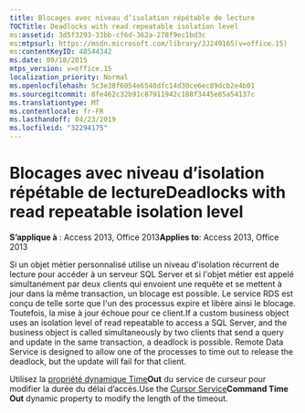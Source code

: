 ```yaml
---
title: Blocages avec niveau d’isolation répétable de lecture
TOCTitle: Deadlocks with read repeatable isolation level
ms:assetid: 3d5f3293-33bb-cf6d-362a-278f9ec1bd3c
ms:mtpsurl: https://msdn.microsoft.com/library/JJ249165(v=office.15)
ms:contentKeyID: 48544342
ms.date: 09/18/2015
mtps_version: v=office.15
localization_priority: Normal
ms.openlocfilehash: 5c3e38f6054e6548dfc14d30ce6ec89dcb2e4b01
ms.sourcegitcommit: 8fe462c32b91c87911942c188f3445e85a54137c
ms.translationtype: MT
ms.contentlocale: fr-FR
ms.lasthandoff: 04/23/2019
ms.locfileid: "32294175"
---
```

# <a name="deadlocks-with-read-repeatable-isolation-level"></a><span data-ttu-id="96b48-102">Blocages avec niveau d’isolation répétable de lecture</span><span class="sxs-lookup"><span data-stu-id="96b48-102">Deadlocks with read repeatable isolation level</span></span>


<span data-ttu-id="96b48-103">**S’applique à** : Access 2013, Office 2013</span><span class="sxs-lookup"><span data-stu-id="96b48-103">**Applies to**: Access 2013, Office 2013</span></span>

<span data-ttu-id="96b48-p101">Si un objet métier personnalisé utilise un niveau d'isolation récurrent de lecture pour accéder à un serveur SQL Server et si l'objet métier est appelé simultanément par deux clients qui envoient une requête et se mettent à jour dans la même transaction, un blocage est possible. Le service RDS est conçu de telle sorte que l'un des processus expire et libère ainsi le blocage. Toutefois, la mise à jour échoue pour ce client.</span><span class="sxs-lookup"><span data-stu-id="96b48-p101">If a custom business object uses an isolation level of read repeatable to access a SQL Server, and the business object is called simultaneously by two clients that send a query and update in the same transaction, a deadlock is possible. Remote Data Service is designed to allow one of the processes to time out to release the deadlock, but the update will fail for that client.</span></span>

<span data-ttu-id="96b48-106">Utilisez la [propriété dynamique Time](microsoft-cursor-service-for-ole-db-ado-service-component.md)**Out** du service de curseur pour modifier la durée du délai d’accès.</span><span class="sxs-lookup"><span data-stu-id="96b48-106">Use the [Cursor Service](microsoft-cursor-service-for-ole-db-ado-service-component.md)**Command Time Out** dynamic property to modify the length of the timeout.</span></span>


